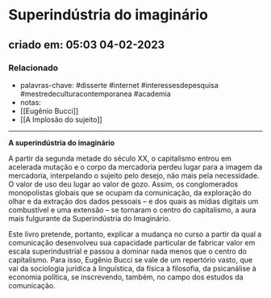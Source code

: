 # Superindústria do imaginário

## criado em: 05:03 04-02-2023

### Relacionado

- palavras-chave: #disserte #internet #interessesdepesquisa #mestredeculturacontemporanea #academia 
- notas: 
- [[Eugênio Bucci]]
- [[A Implosão do sujeito]]
---

**A superindústria do imaginário**

A partir da segunda metade do século XX, o capitalismo entrou em acelerada mutação e o corpo da mercadoria perdeu lugar para a imagem da mercadoria, interpelando o sujeito pelo desejo, não mais pela necessidade. O valor de uso deu lugar ao valor de gozo. Assim, os conglomerados monopolistas globais que se ocupam da comunicação, da exploração do olhar e da extração dos dados pessoais – e dos quais as mídias digitais um combustível e uma extensão – se tornaram o centro do capitalismo, a aura mais fulgurante da Superindústria do Imaginário.  

Este livro pretende, portanto, explicar a mudança no curso a partir da qual a comunicação desenvolveu sua capacidade particular de fabricar valor em escala superindustrial e passou a dominar nada menos que o centro do capitalismo. Para isso, Eugênio Bucci se vale de um repertório vasto, que vai da sociologia jurídica à linguística, da física à filosofia, da psicanálise à economia política, se inscrevendo, também, no campo dos estudos da comunicação.